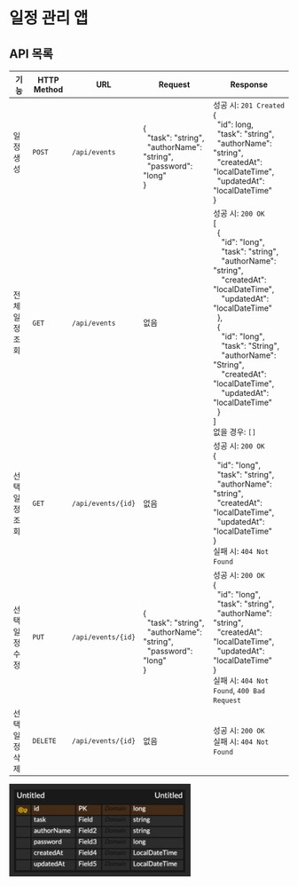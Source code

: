 # 일정 관리 앱

## API 목록

| 기능 | HTTP Method | URL | Request                                                                                                                | Response                                                                                                                                                                                                                                                                                                                                                                                                                                                                                                                                                                                                                                 |
|------|------------|-----|------------------------------------------------------------------------------------------------------------------------|------------------------------------------------------------------------------------------------------------------------------------------------------------------------------------------------------------------------------------------------------------------------------------------------------------------------------------------------------------------------------------------------------------------------------------------------------------------------------------------------------------------------------------------------------------------------------------------------------------------------------------------|
| 일정 생성 | `POST` | `/api/events` | <br>{<br>&nbsp;&nbsp;"task": "string", <br>&nbsp;&nbsp;"authorName": "string", <br>&nbsp;&nbsp;"password": "long"<br>} | 성공 시: `201 Created`<br>{<br>&nbsp;&nbsp;"id": long, <br>&nbsp;&nbsp;"task": "string", <br>&nbsp;&nbsp;"authorName": "string", <br>&nbsp;&nbsp;"createdAt": "localDateTime", <br>&nbsp;&nbsp;"updatedAt": "localDateTime"<br>}                                                                                                                                                                                                                                                                                                                                                                                                            |
| 전체 일정 조회 | `GET` | `/api/events` | 없음                                                                                                                     | 성공 시: `200 OK`<br>[<br>&nbsp;&nbsp;{<br>&nbsp;&nbsp;&nbsp;&nbsp;"id": "long", <br>&nbsp;&nbsp;&nbsp;&nbsp;"task": "string", <br>&nbsp;&nbsp;&nbsp;&nbsp;"authorName": "string", <br>&nbsp;&nbsp;&nbsp;&nbsp;"createdAt": "localDateTime", <br>&nbsp;&nbsp;&nbsp;&nbsp;"updatedAt": "localDateTime"<br>&nbsp;&nbsp;},<br>&nbsp;&nbsp;{<br>&nbsp;&nbsp;&nbsp;&nbsp;"id": "long", <br>&nbsp;&nbsp;&nbsp;&nbsp;"task": "String", <br>&nbsp;&nbsp;&nbsp;&nbsp;"authorName": "String", <br>&nbsp;&nbsp;&nbsp;&nbsp;"createdAt": "localDateTime", <br>&nbsp;&nbsp;&nbsp;&nbsp;"updatedAt": "localDateTime"<br>&nbsp;&nbsp;}<br>]<br>없을 경우: `[]` |
| 선택 일정 조회 | `GET` | `/api/events/{id}` | 없음                                                                                                                     | 성공 시: `200 OK`<br>{<br>&nbsp;&nbsp;"id": "long", <br>&nbsp;&nbsp;"task": "string", <br>&nbsp;&nbsp;"authorName": "string", <br>&nbsp;&nbsp;"createdAt": "localDateTime", <br>&nbsp;&nbsp;"updatedAt": "localDateTime"<br>}<br>실패 시: `404 Not Found`                                                                                                                                                                                                                                                                                                                                                                                      |
| 선택 일정 수정 | `PUT` | `/api/events/{id}` | <br>{<br>&nbsp;&nbsp;"task": "string", <br>&nbsp;&nbsp;"authorName": "string", <br>&nbsp;&nbsp;"password": "long"<br>} | 성공 시: `200 OK`<br>{<br>&nbsp;&nbsp;"id": "long", <br>&nbsp;&nbsp;"task": "string", <br>&nbsp;&nbsp;"authorName": "string", <br>&nbsp;&nbsp;"createdAt": "localDateTime", <br>&nbsp;&nbsp;"updatedAt": "localDateTime"<br>}<br>실패 시: `404 Not Found`, `400 Bad Request`                                                                                                                                                                                                                                                                                                                                                       |
| 선택 일정 삭제 | `DELETE` | `/api/events/{id}` | 없음                                                                                                                     | 성공 시: `200 OK`<br>실패 시: `404 Not Found`                                                                                                                                                                                                                                                                                                                                                                                                                                                                                                                                                                                                  |


![img.png](images/img.png)